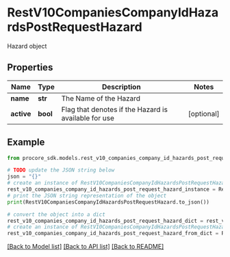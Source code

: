 # RestV10CompaniesCompanyIdHazardsPostRequestHazard

Hazard object

## Properties

Name | Type | Description | Notes
------------ | ------------- | ------------- | -------------
**name** | **str** | The Name of the Hazard | 
**active** | **bool** | Flag that denotes if the Hazard is available for use | [optional] 

## Example

```python
from procore_sdk.models.rest_v10_companies_company_id_hazards_post_request_hazard import RestV10CompaniesCompanyIdHazardsPostRequestHazard

# TODO update the JSON string below
json = "{}"
# create an instance of RestV10CompaniesCompanyIdHazardsPostRequestHazard from a JSON string
rest_v10_companies_company_id_hazards_post_request_hazard_instance = RestV10CompaniesCompanyIdHazardsPostRequestHazard.from_json(json)
# print the JSON string representation of the object
print(RestV10CompaniesCompanyIdHazardsPostRequestHazard.to_json())

# convert the object into a dict
rest_v10_companies_company_id_hazards_post_request_hazard_dict = rest_v10_companies_company_id_hazards_post_request_hazard_instance.to_dict()
# create an instance of RestV10CompaniesCompanyIdHazardsPostRequestHazard from a dict
rest_v10_companies_company_id_hazards_post_request_hazard_from_dict = RestV10CompaniesCompanyIdHazardsPostRequestHazard.from_dict(rest_v10_companies_company_id_hazards_post_request_hazard_dict)
```
[[Back to Model list]](../README.md#documentation-for-models) [[Back to API list]](../README.md#documentation-for-api-endpoints) [[Back to README]](../README.md)


